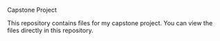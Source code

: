 Capstone Project

This repository contains files for my capstone project. You can view the files directly in this repository.

